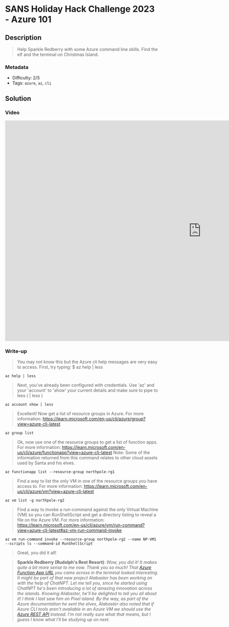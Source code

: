 # SANS Holiday Hack Challenge 2023 - Azure 101

## Description

> Help Sparkle Redberry with some Azure command line skills. Find the elf and the terminal on Christmas Island.

### Metadata

- Difficulty: 2/5
- Tags: `azure`, `az`, `cli`

## Solution

### Video

<iframe width="1280" height="720" src="https://youtu.be/LtHHYrNxOEw?t=500" title="SANS Holiday Hack Challenge 2023 - Azure 101" frameborder="0" allow="accelerometer; autoplay; clipboard-write; encrypted-media; gyroscope; picture-in-picture; web-share" referrerpolicy="strict-origin-when-cross-origin" allowfullscreen></iframe>

### Write-up

> You may not know this but the Azure cli help messages are very easy to access. First, try typing: $ az help | less

```shell
az help | less
```

> Next, you've already been configured with credentials. Use 'az' and your 'account' to 'show' your current details and make sure to pipe to less ( | less )

```shell
az account show | less
```

> Excellent! Now get a list of resource groups in Azure. For more information: https://learn.microsoft.com/en-us/cli/azure/group?view=azure-cli-latest

```shell
az group list
```

> Ok, now use one of the resource groups to get a list of function apps. For more information: https://learn.microsoft.com/en-us/cli/azure/functionapp?view=azure-cli-latest Note: Some of the information returned from this command relates to other cloud assets used by Santa and his elves.

```shell
az functionapp list --resource-group northpole-rg1
```

> Find a way to list the only VM in one of the resource groups you have access to. For more information: https://learn.microsoft.com/en-us/cli/azure/vm?view=azure-cli-latest

```shell
az vm list -g northpole-rg2
```

> Find a way to invoke a run-command against the only Virtual Machine (VM) so you can RunShellScript and get a directory listing to reveal a file on the Azure VM. For more information: https://learn.microsoft.com/en-us/cli/azure/vm/run-command?view=azure-cli-latest#az-vm-run-command-invoke

```shell
az vm run-command invoke --resource-group northpole-rg2 --name NP-VM1 --scripts ls --command-id RunShellScript
```

> Great, you did it all!

> **Sparkle Redberry (Rudolph's Rest Resort)**:
*Wow, you did it!
It makes quite a bit more sense to me now. Thank you so much!
That [Azure Function App URL](https://northpole-ssh-certs-fa.azurewebsites.net/api/create-cert?code=candy-cane-twirl) you came across in the terminal looked interesting.
It might be part of that new project Alabaster has been working on with the help of ChatNPT.
Let me tell you, since he started using ChatNPT he's been introducing a lot of amazing innovation across the islands.
Knowing Alabaster, he'll be delighted to tell you all about it! I think I last saw him on Pixel island.
By the way, as part of the Azure documentation he sent the elves, Alabaster also noted that if Azure CLI tools aren't available in an Azure VM we should use the [Azure REST API](https://learn.microsoft.com/en-us/entra/identity/managed-identities-azure-resources/how-to-use-vm-token) instead.
I'm not really sure what that means, but I guess I know what I'll be studying up on next.*